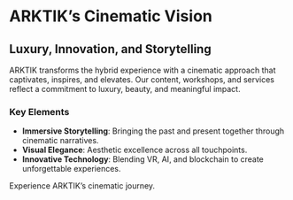 # ARKTIK’s Cinematic Vision

## Luxury, Innovation, and Storytelling
ARKTIK transforms the hybrid experience with a cinematic approach that captivates, inspires, and elevates. Our content, workshops, and services reflect a commitment to luxury, beauty, and meaningful impact.

### Key Elements
- **Immersive Storytelling**: Bringing the past and present together through cinematic narratives.
- **Visual Elegance**: Aesthetic excellence across all touchpoints.
- **Innovative Technology**: Blending VR, AI, and blockchain to create unforgettable experiences.

Experience ARKTIK’s cinematic journey.
